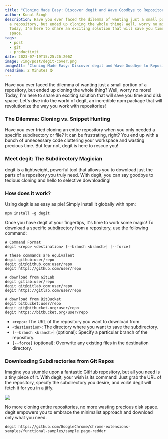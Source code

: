 ```yaml
---
title: "Cloning Made Easy: Discover degit and Wave Goodbye to Repository Headaches!"
author: Kunal Singh
description: Have you ever faced the dilemma of wanting just a small portion of
  a repository, but ended up cloning the whole thing? Well, worry no more!
  Today, I'm here to share an exciting solution that will save you time and disk
  space.
tags:
  - post
  - git
  - productivit
date: 2023-07-19T15:25:26.206Z
image: /img/post/degit-cover.png
imageAlt: "Cloning Made Easy: Discover degit and Wave Goodbye to Repository Headaches!"
readTime: 2 Minutes ⌚
---
```

Have you ever faced the dilemma of wanting just a small portion of a repository, but ended up cloning the whole thing? Well, worry no more! Today, I'm here to share an exciting solution that will save you time and disk space. Let's dive into the world of degit, an incredible npm package that will revolutionize the way you work with repositories!

### The Dilemma: Cloning vs. Snippet Hunting

Have you ever tried cloning an entire repository when you only needed a specific subdirectory or file? It can be frustrating, right? You end up with a bunch of unnecessary code cluttering your workspace and wasting precious time. But fear not, degit is here to rescue you!

### Meet degit: The Subdirectory Magician

degit is a lightweight, powerful tool that allows you to download just the parts of a repository you truly need. With degit, you can say goodbye to tedious cloning and hello to selective downloading!

### How does it work?

Using degit is as easy as pie! Simply install it globally with npm:

```shell
npm install -g degit
```

Once you have degit at your fingertips, it's time to work some magic! To download a specific subdirectory from a repository, use the following command:

```shell
# Command Format
degit <repo> <destination> [--branch <branch>] [--force]

# these commands are equivalent
degit github:user/repo
degit git@github.com:user/repo
degit https://github.com/user/repo

# download from GitLab
degit gitlab:user/repo
degit git@gitlab.com:user/repo
degit https://gitlab.com/user/repo

# download from BitBucket
degit bitbucket:user/repo
degit git@bitbucket.org:user/repo
degit https://bitbucket.org/user/repo
```

* `<repo>`: The URL of the repository you want to download from.
* `<destination>`: The directory where you want to save the subdirectory.
* `[--branch <branch>]` (optional): Specify a particular branch of the repository.
* `[--force]` (optional): Overwrite any existing files in the destination directory.

### Downloading Subdirectories from Git Repos

Imagine you stumble upon a fantastic GitHub repository, but all you need is a tiny piece of it. With degit, your wish is its command! Just grab the URL of the repository, specify the subdirectory you desire, and voilà! degit will fetch it for you in a jiffy.

![](/img/post/degit-subdirectory-example.png)

No more cloning entire repositories, no more wasting precious disk space. degit empowers you to embrace the minimalist approach and download only what you need.

```shell
degit https://github.com/GoogleChrome/chrome-extensions-samples/functional-samples/sample.page-redder
```